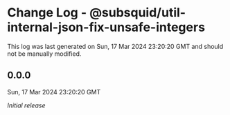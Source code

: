 # Change Log - @subsquid/util-internal-json-fix-unsafe-integers

This log was last generated on Sun, 17 Mar 2024 23:20:20 GMT and should not be manually modified.

## 0.0.0
Sun, 17 Mar 2024 23:20:20 GMT

_Initial release_

